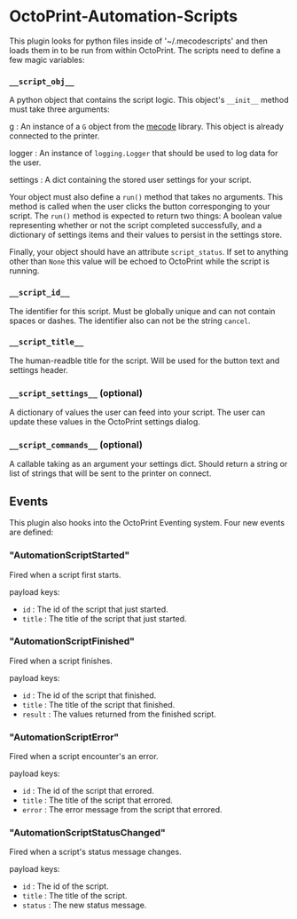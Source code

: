 # OctoPrint-Automation-Scripts

This plugin looks for python files inside of '~/.mecodescripts' and then loads them in
to be run from within OctoPrint. The scripts need to define a few magic variables:
    
### `__script_obj__`
  
  A python object that contains the script logic. This object's `__init__` method must take
  three arguments:
  
  g : An instance of a `G` object from the [mecode](github.com/jminardi/mecode) library. 
  This object is already connected to the printer.
  
  logger : An instance of `logging.Logger` that should be used to log data for the user.
  
  settings : A dict containing the stored user settings for your script.
  
  Your object must also define a `run()` method that takes no arguments. This method is called
  when the user clicks the button corresponging to your script. The `run()` method is expected
  to return two things: A boolean value representing whether or not the script completed
  successfully, and a dictionary of settings items and their values to persist in the settings
  store.
  
  Finally, your object should have an attribute `script_status`. If set to anything other than
  `None` this value will be echoed to OctoPrint while the script is running.
  
### `__script_id__`
  
  The identifier for this script. Must be globally unique and can not contain spaces or dashes.
  The identifier also can not be the string `cancel`.
    
### `__script_title__`
  
  The human-readble title for the script. Will be used for the button text and settings header.
    
### `__script_settings__` (optional)
  
  A dictionary of values the user can feed into your script. The user can update these values in
  the OctoPrint settings dialog.
    
### `__script_commands__` (optional)
  
  A callable taking as an argument your settings dict. Should return a string or list of strings
  that will be sent to the printer on connect.

## Events

This plugin also hooks into the OctoPrint Eventing system. Four new events are defined:

### "AutomationScriptStarted"

  Fired when a script first starts.

  payload keys:

  * `id` : The id of the script that just started.
  * `title` : The title of the script that just started.

### "AutomationScriptFinished"

  Fired when a script finishes.

  payload keys:

  * `id` : The id of the script that finished.
  * `title` : The title of the script that finished.
  * `result` : The values returned from the finished script.

### "AutomationScriptError"

  Fired when a script encounter's an error.

  payload keys:

  * `id` : The id of the script that errored.
  * `title` : The title of the script that errored.
  * `error` : The error message from the script that errored.

### "AutomationScriptStatusChanged"

  Fired when a script's status message changes.

  payload keys:

  * `id` : The id of the script.
  * `title` : The title of the script.
  * `status` : The new status message.

